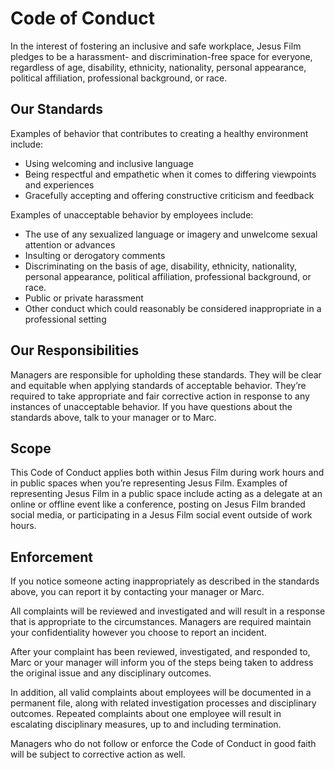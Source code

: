 # Code of Conduct

In the interest of fostering an inclusive and safe workplace, Jesus Film pledges to be a harassment- and discrimination-free space for everyone, regardless of age, disability, ethnicity, nationality, personal appearance, political affiliation, professional background, or race.

## Our Standards

Examples of behavior that contributes to creating a healthy environment include:

- Using welcoming and inclusive language
- Being respectful and empathetic when it comes to differing viewpoints and experiences
- Gracefully accepting and offering constructive criticism and feedback

Examples of unacceptable behavior by employees include:

- The use of any sexualized language or imagery and unwelcome sexual attention or advances
- Insulting or derogatory comments
- Discriminating on the basis of age, disability, ethnicity, nationality, personal appearance, political affiliation, professional background, or race.
- Public or private harassment
- Other conduct which could reasonably be considered inappropriate in a professional setting

## Our Responsibilities

Managers are responsible for upholding these standards. They will be clear and equitable when applying standards of acceptable behavior. They’re required to take appropriate and fair corrective action in response to any instances of unacceptable behavior. If you have questions about the standards above, talk to your manager or to Marc.

## Scope

This Code of Conduct applies both within Jesus Film during work hours and in public spaces when you’re representing Jesus Film. Examples of representing Jesus Film in a public space include acting as a delegate at an online or offline event like a conference, posting on Jesus Film branded social media, or participating in a Jesus Film social event outside of work hours.

## Enforcement

If you notice someone acting inappropriately as described in the standards above, you can report it by contacting your manager or Marc.

All complaints will be reviewed and investigated and will result in a response that is appropriate to the circumstances. Managers are required maintain your confidentiality however you choose to report an incident.

After your complaint has been reviewed, investigated, and responded to, Marc or your manager will inform you of the steps being taken to address the original issue and any disciplinary outcomes.

In addition, all valid complaints about employees will be documented in a permanent file, along with related investigation processes and disciplinary outcomes. Repeated complaints about one employee will result in escalating disciplinary measures, up to and including termination.

Managers who do not follow or enforce the Code of Conduct in good faith will be subject to corrective action as well.
